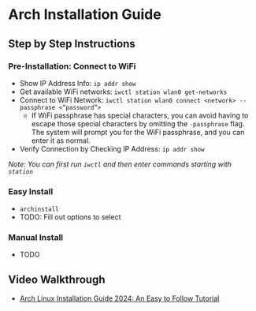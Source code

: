 # Arch Installation Guide

## Step by Step Instructions

### Pre-Installation: Connect to WiFi

- Show IP Address Info: `ip addr show`
- Get available WiFi networks: `iwctl station wlan0 get-networks`
- Connect to WiFi Network: `iwctl station wlan0 connect <network> --passphrase <“password”>`
    - If WiFi passphrase has special characters, you can avoid having to escape those special characters by omitting the `-passphrase` flag. The system will prompt you for the WiFi passphrase, and you can enter it as normal.
- Verify Connection by Checking IP Address: `ip addr show`

*Note: You can first run `iwctl` and then enter commands starting with `station`*

### Easy Install

- `archinstall`
- TODO: Fill out options to select

### Manual Install

- TODO

## Video Walkthrough

- [Arch Linux Installation Guide 2024: An Easy to Follow Tutorial](https://www.youtube.com/watch?v=FxeriGuJKTM&t=753s)
